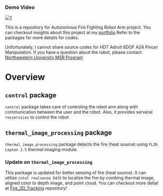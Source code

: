 ### Demo Video
[![1](http://img.youtube.com/vi/1XVxniZMIpI/0.jpg)](http://www.youtube.com/watch?v=1XVxniZMIpI)

This is a repository for Autonomous Fire Fighting Robot Arm project.
You can checkout insights about this project at my [portfolio](https://rubberdk.github.io/firefigther-robot/)
Refer to the packages for more details for codes.

Unfortunately, I cannot share source codes for HDT Adroit 6DOF A24 Pincer Manipulation. If you have a question about the robot, please contact [Northwestern University MSR Program](https://www.mccormick.northwestern.edu/robotics/)


# Overview

## `control` package
`control` package takes care of controling the robot arm along with communication between the user and the robot.
Also, it provides serveral `rosservices` to control the robot

## `thermal_image_processing` package

`thermal_image_processing` package detects the fire (heat source) using `FLIR Lepton 2.5` thermal imaging module.


### Update on `thermal_image_processing`
This package is updated for better sensing of fire (heat source). It can utilize `intel realsense D435` to localize the fire by combing thermal image, aligned color to depth image, and point cloud. You can checkout more detial at [Fire_3D_Tracking](https://github.com/dokkev/Fire_3D_Tracking) repository!